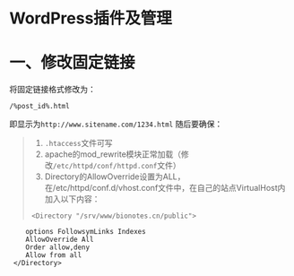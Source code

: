 WordPress插件及管理
==================

# 一、修改固定链接
将固定链接格式修改为：
```
/%post_id%.html
```
即显示为`http://www.sitename.com/1234.html`
随后要确保：

> 1. `.htaccess`文件可写
> 2. apache的mod_rewrite模块正常加载（修改`/etc/httpd/conf/httpd.conf`文件）
> 3. Directory的AllowOverride设置为ALL，在/etc/httpd/conf.d/vhost.conf文件中，在自己的站点VirtualHost内加入以下内容：
> ```
> <Directory "/srv/www/bionotes.cn/public">
        options FollowsymLinks Indexes
        AllowOverride All
        Order allow,deny
        Allow from all
     </Directory>
> ```

